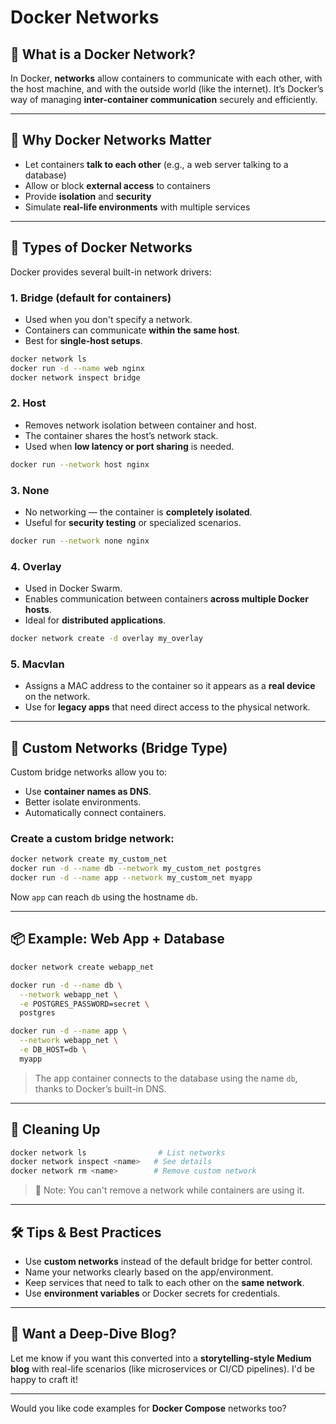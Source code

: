 # Docker Networks

## 🧠 What is a Docker Network?

In Docker, **networks** allow containers to communicate with each other, with the host machine, and with the outside world (like the internet). It’s Docker’s way of managing **inter-container communication** securely and efficiently.

---

## 🧱 Why Docker Networks Matter

- Let containers **talk to each other** (e.g., a web server talking to a database)
- Allow or block **external access** to containers
- Provide **isolation** and **security**
- Simulate **real-life environments** with multiple services

---

## 🔌 Types of Docker Networks

Docker provides several built-in network drivers:

### 1. **Bridge** (default for containers)
- Used when you don't specify a network.
- Containers can communicate **within the same host**.
- Best for **single-host setups**.

```bash
docker network ls
docker run -d --name web nginx
docker network inspect bridge
```

### 2. **Host**
- Removes network isolation between container and host.
- The container shares the host’s network stack.
- Used when **low latency or port sharing** is needed.

```bash
docker run --network host nginx
```

### 3. **None**
- No networking — the container is **completely isolated**.
- Useful for **security testing** or specialized scenarios.

```bash
docker run --network none nginx
```

### 4. **Overlay**
- Used in Docker Swarm.
- Enables communication between containers **across multiple Docker hosts**.
- Ideal for **distributed applications**.

```bash
docker network create -d overlay my_overlay
```

### 5. **Macvlan**
- Assigns a MAC address to the container so it appears as a **real device** on the network.
- Use for **legacy apps** that need direct access to the physical network.

---

## 🧪 Custom Networks (Bridge Type)

Custom bridge networks allow you to:

- Use **container names as DNS**.
- Better isolate environments.
- Automatically connect containers.

### Create a custom bridge network:

```bash
docker network create my_custom_net
docker run -d --name db --network my_custom_net postgres
docker run -d --name app --network my_custom_net myapp
```

Now `app` can reach `db` using the hostname `db`.

---

## 📦 Example: Web App + Database

```bash
docker network create webapp_net

docker run -d --name db \
  --network webapp_net \
  -e POSTGRES_PASSWORD=secret \
  postgres

docker run -d --name app \
  --network webapp_net \
  -e DB_HOST=db \
  myapp
```

> The app container connects to the database using the name `db`, thanks to Docker’s built-in DNS.

---

## 🧼 Cleaning Up

```bash
docker network ls                # List networks
docker network inspect <name>   # See details
docker network rm <name>        # Remove custom network
```

> 🚨 Note: You can't remove a network while containers are using it.

---

## 🛠️ Tips & Best Practices

- Use **custom networks** instead of the default bridge for better control.
- Name your networks clearly based on the app/environment.
- Keep services that need to talk to each other on the **same network**.
- Use **environment variables** or Docker secrets for credentials.

---

## 🧵 Want a Deep-Dive Blog?

Let me know if you want this converted into a **storytelling-style Medium blog** with real-life scenarios (like microservices or CI/CD pipelines). I'd be happy to craft it!

---

Would you like code examples for **Docker Compose** networks too?
